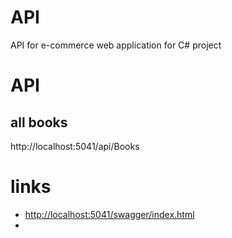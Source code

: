 # API
API for e-commerce web application for C# project

# API

## all books

http://localhost:5041/api/Books

# links

- <http://localhost:5041/swagger/index.html>
- 
